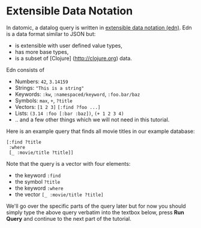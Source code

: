 # Extensible Data Notation

In datomic, a datalog query is written in
[extensible data notation (edn)](http://edn-format.org). Edn is a data format similar to JSON but:

* is extensible with user defined value types,
* has more base types,
* is a subset of [Clojure] (http://clojure.org) data.

Edn consists of

* Numbers: `42`, `3.14159`
* Strings: `"This is a string"`
* Keywords: `:kw`, `:namespaced/keyword`, `:foo.bar/baz`
* Symbols: `max`, `+`, `?title`
* Vectors: `[1 2 3]` `[:find ?foo ...]`
* Lists: `(3.14 :foo [:bar :baz])`, `(+ 1 2 3 4)`
* .. and a few other things which we will not need in this tutorial.

Here is an example query that finds all movie titles in our example database:

    [:find ?title
     :where 
     [_ :movie/title ?title]]

Note that the query is a vector with four elements:

* the keyword `:find`
* the symbol `?title`
* the keyword `:where`
* the vector `[_ :movie/title ?title]`

We'll go over the specific parts of the query later but for now you 
should simply type the above query verbatim into the textbox below,
press **Run Query** and continue to the next part of the tutorial.
